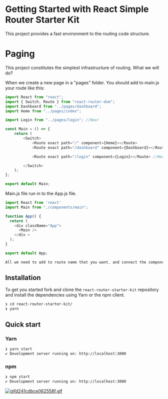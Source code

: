 # Getting Started with React Simple Router Starter Kit

This project provides a fast environment to the routing code structure.

# Paging

This project constitutes the simplest infrastructure of routing. What we will do?

When we create a new page in a "pages" folder. You should add to main.js your route like this:

```javascript
import React from "react";
import { Switch, Route } from "react-router-dom";
import Dashboard from "../pages/dashboard";
import Home from "../pages/index";

import Login from "../pages/login"; //New!

const Main = () => {
    return (
        <Switch>
            <Route exact path="/" component={Home}></Route>
            <Route exact path="/dashboard" component={Dashboard}></Route>

            <Route exact path="/login" component={Login}></Route> //New!

        </Switch>
    );
};

export default Main;

```

Main.js file run in to the App.js file.

```javascript
import React from 'react'
import Main from "./components/main";

function App() {
  return (
    <div className="App">
      <Main />
    </div >
  );
}

export default App;

All we need to add to route name that you want, and connect the component.

```

## Installation

To get you started fork and clone the `react-router-starter-kit` repository and install the dependencies using Yarn or the npm client.

```bash
❯ cd react-router-starter-kit/
❯ yarn
```

## Quick start

### Yarn

```bash 
❯ yarn start
✔ Development server running on: http://localhost:3000
```

### npm
````bash
❯ npm start
✔ Development server running on: http://localhost:3000
````


[![gifd241cdbce062558f.gif](https://s2.gifyu.com/images/gifd241cdbce062558f.gif)](https://gifyu.com/image/Uwzl)
